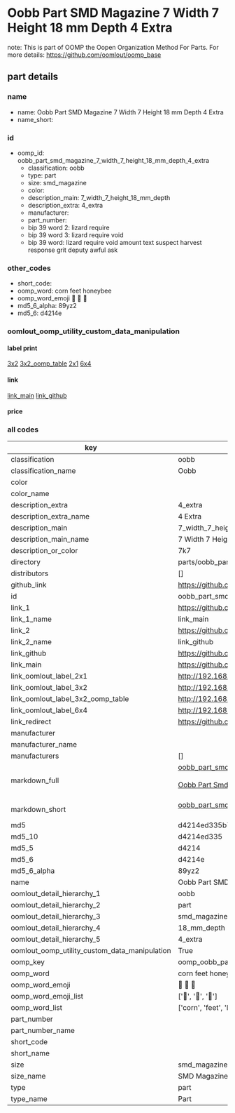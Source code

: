 # Oobb Part SMD Magazine 7 Width 7 Height 18 mm Depth 4 Extra  

note: This is part of OOMP the Oopen Organization Method For Parts. For more details: https://github.com/oomlout/oomp_base

##  part details
  







### name
* name: Oobb Part SMD Magazine 7 Width 7 Height 18 mm Depth 4 Extra
* name_short: 
### id
* oomp_id: oobb_part_smd_magazine_7_width_7_height_18_mm_depth_4_extra
  * classification: oobb
  * type: part
  * size: smd_magazine
  * color: 
  * description_main: 7_width_7_height_18_mm_depth
  * description_extra: 4_extra
  * manufacturer: 
  * part_number: 
  * bip 39 word 2: lizard require
  * bip 39 word 3: lizard require void
  * bip 39 word: lizard require void amount text suspect harvest response grit deputy awful ask

### other_codes
* short_code: 
* oomp_word: corn feet honeybee
* oomp_word_emoji :corn: :feet: :honeybee:
* md5_6_alpha: 89yz2
* md5_6: d4214e






### oomlout_oomp_utility_custom_data_manipulation
#### label print
[3x2](http://192.168.1.245:1112/?label=oomp%2089yz2)
[3x2_oomp_table](http://192.168.1.108:1112/?label=oomp%2089yz2)
[2x1](http://192.168.1.242:1112/?label=oomp%2089yz2)
[6x4](http://192.168.1.55:1112/?label=oomp%2089yz2)    

#### link

[link_main](https://github.com/oomlout/oomlout_oomp_version_1_messy/tree/main/parts/oobb_part_smd_magazine_7_width_7_height_18_mm_depth_4_extra) [link_github](https://github.com/oomlout/oomlout_oomp_version_1_messy/tree/main/parts/oobb_part_smd_magazine_7_width_7_height_18_mm_depth_4_extra)                             

#### price







### all codes 
| key | value |  
| --- | --- |  
| classification | oobb |  
| classification_name | Oobb |  
| color |  |  
| color_name |  |  
| description_extra | 4_extra |  
| description_extra_name | 4 Extra |  
| description_main | 7_width_7_height_18_mm_depth |  
| description_main_name | 7 Width 7 Height 18 mm Depth |  
| description_or_color | 7k7 |  
| directory | parts/oobb_part_smd_magazine_7_width_7_height_18_mm_depth_4_extra |  
| distributors | [] |  
| github_link | https://github.com/oomlout/oomlout_oomp_part_src/tree/main/parts/oobb_part_smd_magazine_7_width_7_height_18_mm_depth_4_extra |  
| id | oobb_part_smd_magazine_7_width_7_height_18_mm_depth_4_extra |  
| link_1 | https://github.com/oomlout/oomlout_oomp_version_1_messy/tree/main/parts/oobb_part_smd_magazine_7_width_7_height_18_mm_depth_4_extra |  
| link_1_name | link_main |  
| link_2 | https://github.com/oomlout/oomlout_oomp_version_1_messy/tree/main/parts/oobb_part_smd_magazine_7_width_7_height_18_mm_depth_4_extra |  
| link_2_name | link_github |  
| link_github | https://github.com/oomlout/oomlout_oomp_version_1_messy/tree/main/parts/oobb_part_smd_magazine_7_width_7_height_18_mm_depth_4_extra |  
| link_main | https://github.com/oomlout/oomlout_oomp_version_1_messy/tree/main/parts/oobb_part_smd_magazine_7_width_7_height_18_mm_depth_4_extra |  
| link_oomlout_label_2x1 | http://192.168.1.242:1112/?label=oomp%2089yz2 |  
| link_oomlout_label_3x2 | http://192.168.1.245:1112/?label=oomp%2089yz2 |  
| link_oomlout_label_3x2_oomp_table | http://192.168.1.108:1112/?label=oomp%2089yz2 |  
| link_oomlout_label_6x4 | http://192.168.1.55:1112/?label=oomp%2089yz2 |  
| link_redirect | https://github.com/oomlout/oomlout_oomp_version_1_messy/tree/main/parts/oobb_part_smd_magazine_7_width_7_height_18_mm_depth_4_extra |  
| manufacturer |  |  
| manufacturer_name |  |  
| manufacturers | [] |  
| markdown_full | [oobb_part_smd_magazine_7_width_7_height_18_mm_depth_4_extra](none)<br>[](none)<br>[Oobb Part Smd Magazine 7 Width 7 Height 18 Mm Depth 4 Extra](none)<br><br> |  
| markdown_short | [oobb_part_smd_magazine_7_width_7_height_18_mm_depth_4_extra](none)<br><br> |  
| md5 | d4214ed335b7ad2f6b6fd081eb2dc416 |  
| md5_10 | d4214ed335 |  
| md5_5 | d4214 |  
| md5_6 | d4214e |  
| md5_6_alpha | 89yz2 |  
| name | Oobb Part SMD Magazine 7 Width 7 Height 18 mm Depth 4 Extra |  
| oomlout_detail_hierarchy_1 | oobb |  
| oomlout_detail_hierarchy_2 | part |  
| oomlout_detail_hierarchy_3 | smd_magazine |  
| oomlout_detail_hierarchy_4 | 18_mm_depth |  
| oomlout_detail_hierarchy_5 | 4_extra |  
| oomlout_oomp_utility_custom_data_manipulation | True |  
| oomp_key | oomp_oobb_part_smd_magazine_7_width_7_height_18_mm_depth_4_extra |  
| oomp_word | corn feet honeybee |  
| oomp_word_emoji | :corn: :feet: :honeybee: |  
| oomp_word_emoji_list | [':corn:', ':feet:', ':honeybee:'] |  
| oomp_word_list | ['corn', 'feet', 'honeybee'] |  
| part_number |  |  
| part_number_name |  |  
| short_code |  |  
| short_name |  |  
| size | smd_magazine |  
| size_name | SMD Magazine |  
| type | part |  
| type_name | Part |  
